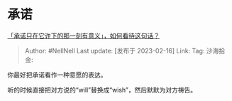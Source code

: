 # 承诺

[「承诺只在它许下的那一刻有意义」，如何看待这句话？](https://www.zhihu.com/question/582003049/answer/2895561647)

> Author: #NellNell
> Last update: [发布于 2023-02-16]
> Link:
> Tag:
> 沙海拾金:

你最好把承诺看作一种意愿的表达。

听的时候直接把对方说的“will”替换成“wish”，然后默默为对方祷告。

